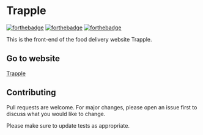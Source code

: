 # Trapple

[![forthebadge](https://forthebadge.com/images/badges/uses-html.svg)](https://forthebadge.com)
[![forthebadge](https://forthebadge.com/images/badges/uses-css.svg)](https://forthebadge.com)
[![forthebadge](https://forthebadge.com/images/badges/uses-js.svg)](https://forthebadge.com)

This is the front-end of the food delivery website Trapple.

## Go to website

 [Trapple](https://hhhrrrttt222111.github.io/Trapple/)



## Contributing
Pull requests are welcome. For major changes, please open an issue first to discuss what you would like to change.

Please make sure to update tests as appropriate.

